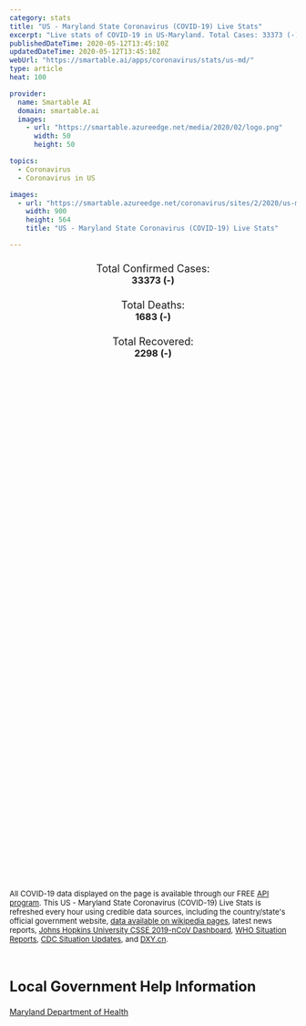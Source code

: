 ```yaml
---
category: stats
title: "US - Maryland State Coronavirus (COVID-19) Live Stats"
excerpt: "Live stats of COVID-19 in US-Maryland. Total Cases: 33373 (-), Deaths: 1683 (-), Recoveries: 2298(-)."
publishedDateTime: 2020-05-12T13:45:10Z
updatedDateTime: 2020-05-12T13:45:10Z
webUrl: "https://smartable.ai/apps/coronavirus/stats/us-md/"
type: article
heat: 100

provider:
  name: Smartable AI
  domain: smartable.ai
  images:
    - url: "https://smartable.azureedge.net/media/2020/02/logo.png"
      width: 50
      height: 50

topics:
  - Coronavirus
  - Coronavirus in US

images:
  - url: "https://smartable.azureedge.net/coronavirus/sites/2/2020/us-md.jpg"
    width: 900
    height: 564
    title: "US - Maryland State Coronavirus (COVID-19) Live Stats"

---
```

<div class="total-stats" style="text-align: center;">
    <h3>
	    <div style="font-size: 18px; font-weight: 400;">Total Confirmed Cases:</div>
	    33373 (-)
    </h3>
    <h3>
	    <div style="font-size: 18px; font-weight: 400;">Total Deaths:</div>
	    1683 (-)
    </h3>
    <h3>
	    <div style="font-size: 18px; font-weight: 400;">Total Recovered:</div>
	    2298 (-)
    </h3>
</div>

<script type="text/javascript" src="https://www.gstatic.com/charts/loader.js"></script>

<div id="time_series_chart" style="width: 100%; height: 400px;"></div>
<script type="text/javascript">
  google.charts.load('current', {'packages':['corechart']});
  google.charts.setOnLoadCallback(drawChart);
  function drawChart() {
    var data = google.visualization.arrayToDataTable([
      ['Date', 'Total Cases', 'Total Deaths', 'Total Recovered'],
      ['1/22/2020', 0, 0, 0],['1/23/2020', 0, 0, 0],['1/24/2020', 0, 0, 0],['1/25/2020', 0, 0, 0],['1/26/2020', 0, 0, 0],['1/27/2020', 0, 0, 0],['1/28/2020', 0, 0, 0],['1/29/2020', 0, 0, 0],['1/30/2020', 0, 0, 0],['1/31/2020', 0, 0, 0],['2/1/2020', 0, 0, 0],['2/2/2020', 0, 0, 0],['2/3/2020', 0, 0, 0],['2/4/2020', 0, 0, 0],['2/5/2020', 0, 0, 0],['2/6/2020', 0, 0, 0],['2/7/2020', 0, 0, 0],['2/8/2020', 0, 0, 0],['2/9/2020', 0, 0, 0],['2/10/2020', 0, 0, 0],['2/11/2020', 0, 0, 0],['2/12/2020', 0, 0, 0],['2/13/2020', 0, 0, 0],['2/14/2020', 0, 0, 0],['2/15/2020', 0, 0, 0],['2/16/2020', 0, 0, 0],['2/17/2020', 0, 0, 0],['2/18/2020', 0, 0, 0],['2/19/2020', 0, 0, 0],['2/20/2020', 0, 0, 0],['2/21/2020', 0, 0, 0],['2/22/2020', 0, 0, 0],['2/23/2020', 0, 0, 0],['2/24/2020', 0, 0, 0],['2/25/2020', 0, 0, 0],['2/26/2020', 0, 0, 0],['2/27/2020', 0, 0, 0],['2/28/2020', 0, 0, 0],['2/29/2020', 0, 0, 0],['3/1/2020', 0, 0, 0],['3/2/2020', 0, 0, 0],['3/3/2020', 0, 0, 0],['3/4/2020', 0, 0, 0],['3/5/2020', 0, 0, 0],['3/6/2020', 3, 0, 0],['3/7/2020', 3, 0, 0],['3/8/2020', 5, 0, 0],['3/9/2020', 5, 0, 0],['3/10/2020', 5, 0, 0],['3/11/2020', 9, 0, 0],['3/12/2020', 12, 0, 0],['3/13/2020', 20, 0, 0],['3/14/2020', 27, 0, 3],['3/15/2020', 32, 0, 3],['3/16/2020', 40, 0, 3],['3/17/2020', 58, 0, 3],['3/18/2020', 81, 1, 3],['3/19/2020', 99, 1, 3],['3/20/2020', 138, 2, 3],['3/21/2020', 178, 3, 3],['3/22/2020', 225, 3, 3],['3/23/2020', 259, 3, 3],['3/24/2020', 311, 4, 3],['3/25/2020', 373, 4, 3],['3/26/2020', 511, 4, 3],['3/27/2020', 691, 5, 3],['3/28/2020', 956, 8, 3],['3/29/2020', 1110, 13, 3],['3/30/2020', 1261, 13, 46],['3/31/2020', 1473, 17, 46],['4/1/2020', 1765, 29, 53],['4/2/2020', 2066, 34, 53],['4/3/2020', 2445, 39, 53],['4/4/2020', 2829, 48, 73],['4/5/2020', 3223, 60, 73],['4/6/2020', 3610, 83, 184],['4/7/2020', 3912, 95, 288],['4/8/2020', 4958, 114, 288],['4/9/2020', 5547, 126, 288],['4/10/2020', 6279, 156, 55],['4/11/2020', 6938, 180, 55],['4/12/2020', 7413, 207, 55],['4/13/2020', 8063, 229, 55],['4/14/2020', 10983, 330, 55],['4/15/2020', 11445, 339, 55],['4/16/2020', 12097, 338, 55],['4/17/2020', 12772, 421, 55],['4/18/2020', 13421, 452, 55],['4/19/2020', 13928, 472, 55],['4/20/2020', 14646, 511, 55],['4/21/2020', 15124, 600, 917],['4/22/2020', 15646, 709, 981],['4/23/2020', 16440, 754, 981],['4/24/2020', 17314, 871, 981],['4/25/2020', 17766, 875, 1165],['4/26/2020', 18581, 910, 1177],['4/27/2020', 19487, 945, 1263],['4/28/2020', 20113, 1016, 1263],['4/29/2020', 20849, 1078, 1263],['4/30/2020', 21742, 1140, 1263],['5/1/2020', 23103, 1194, 1390],['5/2/2020', 24473, 1251, 1517],['5/3/2020', 25462, 1281, 1517],['5/4/2020', 26408, 1317, 1517],['5/5/2020', 27117, 1390, 1517],['5/6/2020', 28163, 1437, 1903],['5/7/2020', 29374, 1503, 1903],['5/8/2020', 30485, 1560, 2041],['5/9/2020', 31534, 1614, 2041],['5/10/2020', 32587, 1644, 2041],['5/11/2020', 33373, 1683, 2298],['5/12/2020', 33373, 1683, 2298],
    ]);
    var options = {
      curveType: 'none',
      chartArea: {'width': '80%', 'height': '80%'},
      legend: { position: 'top' },
      lineWidth: 5,
      colors: ['#f60109', '#444444', '#81B71F']
    };
    var chart = new google.visualization.LineChart(document.getElementById('time_series_chart'));
    chart.draw(data, options);
  }
</script>

<div id="geo_chart" style="width: 100%; height: 500px;"></div>
<script type="text/javascript">
  google.charts.load('current', {
    'packages':['geochart'],
    'mapsApiKey': 'AIzaSyDk1HhVhLaveyKrUhhHZ5YwzIpEcbdal6U'
  });
  google.charts.setOnLoadCallback(drawRegionsMap);
  function drawRegionsMap() {
    var data = google.visualization.arrayToDataTable([
      ['LATITUDE', 'LONGITUDE', 'DESCRIPTION', 'Total Cases', 'Total Deaths'],
      [39.1457, -76.7745, "Anne Arundel", 2492, 124],[39.424, -76.6177, "Baltimore", 3948, 194],[38.4728, -76.4895, "Calvert", 209, 11],[38.917, -75.9419, "Caroline", 167, 0],[39.657, -77.1683, "Carroll", 583, 58],[39.7003, -76.0586, "Cecil", 267, 13],[38.2646, -76.8496, "Charles", 756, 54],[39.3237, -77.3411, "Frederick", 1267, 74],[39.2924, -79.3525, "Garrett", 6, 0],[39.5839, -76.3637, "Harford", 609, 25],[39.1941, -76.7427, "Howard", 1223, 31],[39.3425, -75.8787, "Kent", 116, 13],[39.1547, -77.2405, "Montgomery", 6909, 388],[38.7849, -76.8721, "Prince George's", 9687, 359],[38.9853, -76.1677, "Queen Anne's", 100, 9],[38.0831, -75.8521, "Somerset", 50, 0],[38.1155, -76.4771, "St. Mary's", 244, 9],[38.7884, -76.2243, "Talbot", 61, 1],[39.3767, -77.7341, "Washington", 283, 9],[38.2672, -75.8938, "Wicomico", 690, 16],[38.1655, -75.3968, "Worcester", 113, 4],[38.3357, -76.2238, "Dorchester", 98, 2],[39.5653, -78.7054, "Allegany", 146, 12],
    ]);
    var options = {
      backgroundColor: {fill:'transparent',stroke:'#FFF' ,strokeWidth:0 }, 
      displayMode: 'markers',
      region: 'US-MD', 
      resolution: 'metros',
      colorAxis: {colors: ['#F27D81', '#f60109']},
      sizeAxis: {minSize:3,  maxSize:12},
    };
    var chart = new google.visualization.GeoChart(document.getElementById('geo_chart'));
    chart.draw(data, options);
  };
</script>

<div id="geo_table"></div>
<script type="text/javascript">
  google.charts.load('current', {'packages':['table']});
  google.charts.setOnLoadCallback(drawTable);
  function drawTable() {
    var data = new google.visualization.DataTable();
    data.addColumn('string', 'Location');
    data.addColumn('number', 'Total Cases');
    data.addColumn('number', 'New Cases');
    data.addColumn('number', 'Active Cases');
    data.addColumn('number', 'Total Deaths');
    data.addColumn('number', 'New Deaths');
    data.addColumn('number', 'Total Recovered');
    data.addRows([
      [{v:"Anne Arundel", f:"Anne Arundel"}, 2492, 0, 2368, 124, 0, 0],[{v:"Baltimore", f:"Baltimore"}, 3948, 0, 3754, 194, 0, 0],[{v:"Calvert", f:"Calvert"}, 209, 0, 198, 11, 0, 0],[{v:"Caroline", f:"Caroline"}, 167, 0, 167, 0, 0, 0],[{v:"Carroll", f:"Carroll"}, 583, 0, 525, 58, 0, 0],[{v:"Cecil", f:"Cecil"}, 267, 0, 254, 13, 0, 0],[{v:"Charles", f:"Charles"}, 756, 0, 702, 54, 0, 0],[{v:"Frederick", f:"Frederick"}, 1267, 0, 1141, 74, 0, 52],[{v:"Garrett", f:"Garrett"}, 6, 0, 6, 0, 0, 0],[{v:"Harford", f:"Harford"}, 609, 0, 584, 25, 0, 0],[{v:"Howard", f:"Howard"}, 1223, 0, 1192, 31, 0, 0],[{v:"Kent", f:"Kent"}, 116, 0, 103, 13, 0, 0],[{v:"Montgomery", f:"Montgomery"}, 6909, 0, 6518, 388, 0, 3],[{v:"Prince George's", f:"Prince George's"}, 9687, 0, 9328, 359, 0, 0],[{v:"Queen Anne's", f:"Queen Anne's"}, 100, 0, 91, 9, 0, 0],[{v:"Somerset", f:"Somerset"}, 50, 0, 50, 0, 0, 0],[{v:"St. Mary's", f:"St. Mary's"}, 244, 0, 235, 9, 0, 0],[{v:"Talbot", f:"Talbot"}, 61, 0, 60, 1, 0, 0],[{v:"Washington", f:"Washington"}, 283, 0, 274, 9, 0, 0],[{v:"Wicomico", f:"Wicomico"}, 690, 0, 674, 16, 0, 0],[{v:"Worcester", f:"Worcester"}, 113, 0, 109, 4, 0, 0],[{v:"Dorchester", f:"Dorchester"}, 98, 0, 96, 2, 0, 0],[{v:"Allegany", f:"Allegany"}, 146, 0, 134, 12, 0, 0],
    ]);
    data.setProperty(0, 0, 'style', 'min-width:100px');
    var table = new google.visualization.Table(document.getElementById('geo_table'));
    table.draw(data, {allowHtml: true, sortColumn: 2, sortAscending: false, width: '660px', height: '100%'});
  }
</script>

<span style="font-size: 13px">All COVID-19 data displayed on the page is available through our FREE <a href="https://developer.smartable.ai">API program</a>. This US - Maryland State Coronavirus (COVID-19) Live Stats is refreshed every hour using credible data sources, including the country/state's official government website, <a href="https://en.wikipedia.org/wiki/2019%E2%80%9320_coronavirus_pandemic" target="_blank">data available on wikipedia pages</a>, latest news reports, <a href="https://systems.jhu.edu/research/public-health/ncov/" target="_blank">Johns Hopkins University CSSE 2019-nCoV Dashboard</a>, <a href="https://www.who.int/emergencies/diseases/novel-coronavirus-2019/situation-reports" target="_blank">WHO Situation Reports</a>, <a href="https://www.cdc.gov/coronavirus/2019-ncov/index.html" target="_blank">CDC Situation Updates</a>, and <a href="https://ncov.dxy.cn/ncovh5/view/pneumonia" target="_blank">DXY.cn</a>.</span>

<h2 id="news" class="center" style="margin-top: 60px; font-size: 25px;">Local Government Help Information</h2>
<div class="info center">
<a href="https://phpa.health.maryland.gov/Pages/Novel-coronavirus.aspx" target="_blank">Maryland Department of Health</a>
</div>

